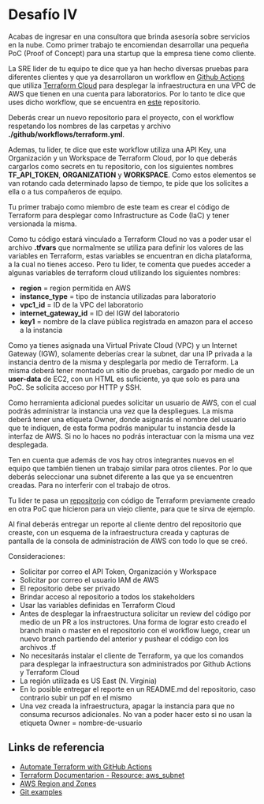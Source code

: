 # Desafío IV

Acabas de ingresar en una consultora que brinda asesoría sobre servicios en la nube. Como primer trabajo te encomiendan desarrollar una pequeña PoC (Proof of Concept) para una startup que la empresa tiene como cliente. 

La SRE lider de tu equipo te dice que ya han hecho diversas pruebas para diferentes clientes y que ya desarrollaron un workflow en [Github Actions](https://docs.github.com/es/actions) que utiliza [Terraform Cloud](https://www.terraform.io/cloud) para desplegar la infraestructura en una VPC de AWS que tienen en una cuenta para laboratorios. Por lo tanto te dice que uses dicho workflow, que se encuentra en [este](https://github.com/facundoalarcon/gha_terraform_cloud_example) repositorio.

Deberás crear un nuevo repositorio para el proyecto, con el workflow respetando los nombres de las carpetas y archivo **./github/workflows/terraform.yml**.

Ademas, tu lider, te dice que este workflow utiliza una API Key, una Organización y un Workspace de Terraform Cloud, por lo que deberás cargarlos como secrets en tu repositorio, con los siguientes nombres **TF_API_TOKEN**, **ORGANIZATION** y **WORKSPACE**. Como estos elementos se van rotando cada determinado lapso de tiempo, te pide que los solicites a ella o a tus compañeros de equipo.

Tu primer trabajo como miembro de este team es crear el código de Terraform para desplegar como Infrastructure as Code (IaC) y tener versionada la misma.

Como tu código estará vinculado a Terraform Cloud no vas a poder usar el archivo **.tfvars** que normalmente se utiliza para definir los valores de las variables en Terraform, estas variables se encuentran en dicha plataforma, a la cual no tienes acceso. Pero tu lider, te comenta que puedes acceder a algunas variables de terraform cloud utilizando los siguientes nombres:
- **region** = region permitida en AWS
- **instance_type** = tipo de instancia utilizadas para laboratorio
- **vpc1_id** = ID de la VPC del laboratorio
- **internet_gateway_id** = ID del IGW del laboratorio
- **key1** = nombre de la clave pública registrada en amazon para el acceso a la instancia 

Como ya tienes asignada una Virtual Private Cloud (VPC) y un Internet Gateway (IGW), solamente deberías crear la subnet, dar una IP privada a la instancia dentro de la misma y desplegarla por medio de Terraform. La misma deberá tener montado un sitio de pruebas, cargado por medio de un **user-data** de EC2, con un HTML es suficiente, ya que solo es para una PoC. Se solicita acceso por HTTP y SSH.

Como herramienta adicional puedes solicitar un usuario de AWS, con el cual podrás administrar la instancia una vez que la despliegues. La misma deberá tener una etiqueta Owner, donde asignarás el nombre del usuario que te indiquen, de esta forma podrás manipular tu instancia desde la interfaz de AWS. Si no lo haces no podrás interactuar con la misma una vez desplegada.

Ten en cuenta que además de vos hay otros integrantes nuevos en el equipo que también tienen un trabajo similar para otros clientes. Por lo que deberás seleccionar una subnet diferente a las que ya se encuentren creadas. Para no interferir con el trabajo de otros.

Tu lider te pasa un [repositorio](https://github.com/facundoalarcon/computernetworks/tree/main/terraform/single_ec2) con código de Terraform previamente creado en otra PoC que hicieron para un viejo cliente, para que te sirva de ejemplo.

Al final deberás entregar un reporte al cliente dentro del repositorio que creaste, con un esquema de la infraestructura creada y capturas de pantalla de la consola de administración de AWS con todo lo que se creó.

Consideraciones:
- Solicitar por correo el API Token, Organización y Workspace
- Solicitar por correo el usuario IAM de AWS
- El repositorio debe ser privado
- Brindar acceso al repositorio a todos los stakeholders
- Usar las variables definidas en Terraform Cloud
- Antes de desplegar la infraestructura solicitar un review del código por medio de un PR a los instructores. Una forma de lograr esto creado el branch main o master en el repositorio con el workflow luego, crear un nuevo branch partiendo del anterior y pushear el código con los archivos .tf
- No necesitarás instalar el cliente de Terraform, ya que los comandos para desplegar la infraestructura son administrados por Github Actions y Terraform Cloud
- La región utilizada es US East (N. Virginia)
- En lo posible entregar el reporte en un README.md del repositorio, caso contrario subir un pdf en el mismo
- Una vez creada la infraestructura, apagar la instancia para que no consuma recursos adicionales. No van a poder hacer esto si no usan la etiqueta Owner = nombre-de-usuario

## Links de referencia
- [Automate Terraform with GitHub Actions](https://learn.hashicorp.com/tutorials/terraform/github-actions)
- [Terraform Documentarion - Resource: aws_subnet](https://registry.terraform.io/providers/hashicorp/aws/latest/docs/resources/subnet)
- [AWS Region and Zones](https://docs.aws.amazon.com/AWSEC2/latest/UserGuide/using-regions-availability-zones.html)
- [Git examples](https://github.com/facundoalarcon/computernetworks/blob/main/terraform/challengeIV/github_steps_example.md)


